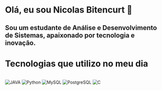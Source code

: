 
# Olá, eu sou Nicolas Bitencurt 👋

## Sou um estudante de **Análise e Desenvolvimento de Sistemas**, apaixonado por tecnologia e inovação.

# Tecnologias que utilizo no meu dia
<div style="display: inline_block"><br/>
 <img aling="center" alt="JAVA" srm="https://img.shields.io/badge/Java-ED8B00?style=for-the-badge&logo=openjdk&logoColor=white" />
 <img aling="center" alt="Python" srm="[https://img.shields.io/badge/Java-ED8B00?style=for-the-badge&logo=openjdk&logoColor=white](https://img.shields.io/badge/Python-3776AB?style=for-the-badge&logo=python&logoColor=white)" />
 <img aling="center" alt="MySQL" srm="[https://img.shields.io/badge/Java-ED8B00?style=for-the-badge&logo=openjdk&logoColor=white](https://img.shields.io/badge/MySQL-00000F?style=for-the-badge&logo=mysql&logoColor=white)" />
 <img aling="center" alt="PostgreSQL" srm="[https://img.shields.io/badge/Java-ED8B00?style=for-the-badge&logo=openjdk&logoColor=white](https://img.shields.io/badge/PostgreSQL-316192?style=for-the-badge&logo=postgresql&logoColor=white)" />
 <img aling="center" alt="C" srm="[https://img.shields.io/badge/Java-ED8B00?style=for-the-badge&logo=openjdk&logoColor=white](https://img.shields.io/badge/C-00599C?style=for-the-badge&logo=c&logoColor=white)" />
</div>

